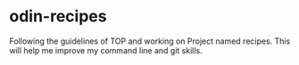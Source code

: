 # odin-recipes
Following the guidelines of TOP and working on Project named recipes.
This will help me improve my command line and git skills.